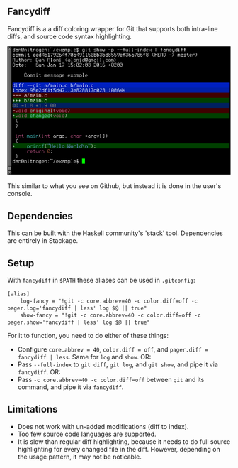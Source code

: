 ## Fancydiff

Fancydiff is a a diff coloring wrapper for Git that supports both intra-line diffs, and source code syntax highlighting.

<img src="doc/fancydiff-example.png">

This similar to what you see on Github, but instead it is done in the user's console.

## Dependencies

This can be built with the Haskell community's 'stack' tool. Dependencies are entirely in Stackage.

## Setup

With `fancydiff` in `$PATH` these aliases can be used in `.gitconfig`:

```
[alias]
    log-fancy = "!git -c core.abbrev=40 -c color.diff=off -c pager.log='fancydiff | less' log $@ || true"
    show-fancy = "!git -c core.abbrev=40 -c color.diff=off -c pager.show='fancydiff | less' log $@ || true"
```

For it to function, you need to do either of these things:
 * Configure `core.abbrev = 40`, `color.diff = off`, and `pager.diff = fancydiff | less`. Same for `log` and `show`.
 OR:
 * Pass `--full-index` to `git diff`, `git log`, and `git show`, and pipe it via `fancydiff`.
 OR:
 * Pass `-c core.abbrev=40 -c color.diff=off` between `git` and its command, and pipe it via `fancydiff`.

## Limitations

 * Does not work with un-added modifications (diff to index).
 * Too few source code languages are supported.
 * It is slow than regular diff highlighting, because it needs to do full source highlighting for every changed file in the diff. However, depending on the
usage pattern, it may not be noticable.
